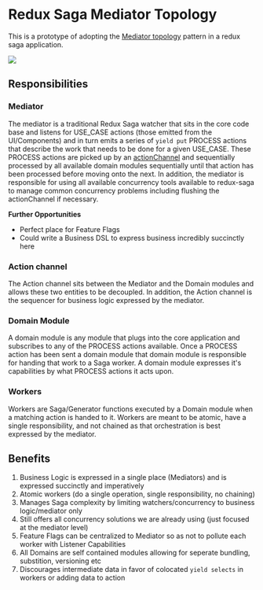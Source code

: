 # Redux Saga Mediator Topology

This is a prototype of adopting the [Mediator topology](http://radar.oreilly.com/2015/02/variations-in-event-driven-architecture.html) pattern in a redux saga application.

![](http://radar.oreilly.com/wp-files/2/2015/02/sapr_0201.jpg)

## Responsibilities

### Mediator

The mediator is a traditional Redux Saga watcher that sits in the core code base and listens for USE_CASE actions (those emitted from the UI/Components) and in turn emits a series of `yield put` PROCESS actions that describe the work that needs to be done for a given USE_CASE. These PROCESS actions are picked up by an [actionChannel](https://redux-saga.github.io/redux-saga/docs/api/index.html#actionchannelpattern-buffer) and sequentially processed by all available domain modules sequentially until that action has been processed before moving onto the next. In addition, the mediator is responsible for using all available concurrency tools available to redux-saga to manage common concurrency problems including flushing the actionChannel if necessary.

**Further Opportunities**
- Perfect place for Feature Flags
- Could write a Business DSL to express business incredibly succinctly here

### Action channel

The Action channel sits between the Mediator and the Domain modules and allows these two entities to be decoupled. In addition, the Action channel is the sequencer for business logic expressed by the mediator.

### Domain Module

A domain module is any module that plugs into the core application and subscribes to any of the PROCESS actions available. Once a PROCESS action has been sent a domain module that domain module is responsible for handing that work to a Saga worker. A domain module expresses it's capabilities by what PROCESS actions it acts upon.

### Workers

Workers are Saga/Generator functions executed by a Domain module when a matching action is handed to it. Workers are meant to be atomic, have a single responsibility, and not chained as that orchestration is best expressed by the mediator.

## Benefits
1. Business Logic is expressed in a single place (Mediators) and is expressed succinctly and imperatively
1. Atomic workers (do a single operation, single responsibility, no chaining)
1. Manages Saga complexity by limiting watchers/concurrency to business logic/mediator only
1. Still offers all concurrency solutions we are already using (just focused at the mediator level)
1. Feature Flags can be centralized to Mediator so as not to pollute each worker with Listener Capabilities
1. All Domains are self contained modules allowing for seperate bundling, substition, versioning etc
1. Discourages intermediate data in favor of colocated `yield selects` in workers or adding data to action
